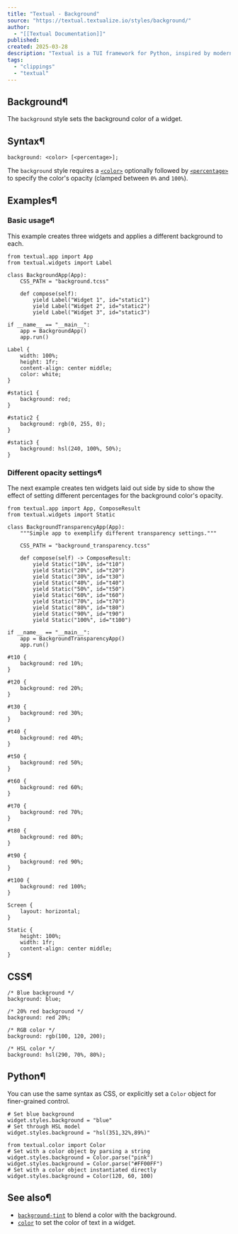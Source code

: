 ```yaml
---
title: "Textual - Background"
source: "https://textual.textualize.io/styles/background/"
author:
  - "[[Textual Documentation]]"
published:
created: 2025-03-28
description: "Textual is a TUI framework for Python, inspired by modern web development."
tags:
  - "clippings"
  - "textual"
---
```

## Background¶

The `background` style sets the background color of a widget.

## Syntax¶

```
background: <color> [<percentage>];
```

The `background` style requires a [`<color>`](https://textual.textualize.io/css_types/color/) optionally followed by [`<percentage>`](https://textual.textualize.io/css_types/percentage/) to specify the color's opacity (clamped between `0%` and `100%`).

## Examples¶

### Basic usage¶

This example creates three widgets and applies a different background to each.

<!-- SVG content removed by SVG Remover -->

```
from textual.app import App
from textual.widgets import Label

class BackgroundApp(App):
    CSS_PATH = "background.tcss"

    def compose(self):
        yield Label("Widget 1", id="static1")
        yield Label("Widget 2", id="static2")
        yield Label("Widget 3", id="static3")

if __name__ == "__main__":
    app = BackgroundApp()
    app.run()
```

```
Label {
    width: 100%;
    height: 1fr;
    content-align: center middle;
    color: white;
}

#static1 {
    background: red;
}

#static2 {
    background: rgb(0, 255, 0);
}

#static3 {
    background: hsl(240, 100%, 50%);
}
```

### Different opacity settings¶

The next example creates ten widgets laid out side by side to show the effect of setting different percentages for the background color's opacity.

<!-- SVG content removed by SVG Remover -->

```
from textual.app import App, ComposeResult
from textual.widgets import Static

class BackgroundTransparencyApp(App):
    """Simple app to exemplify different transparency settings."""

    CSS_PATH = "background_transparency.tcss"

    def compose(self) -> ComposeResult:
        yield Static("10%", id="t10")
        yield Static("20%", id="t20")
        yield Static("30%", id="t30")
        yield Static("40%", id="t40")
        yield Static("50%", id="t50")
        yield Static("60%", id="t60")
        yield Static("70%", id="t70")
        yield Static("80%", id="t80")
        yield Static("90%", id="t90")
        yield Static("100%", id="t100")

if __name__ == "__main__":
    app = BackgroundTransparencyApp()
    app.run()
```

```
#t10 {
    background: red 10%;
}

#t20 {
    background: red 20%;
}

#t30 {
    background: red 30%;
}

#t40 {
    background: red 40%;
}

#t50 {
    background: red 50%;
}

#t60 {
    background: red 60%;
}

#t70 {
    background: red 70%;
}

#t80 {
    background: red 80%;
}

#t90 {
    background: red 90%;
}

#t100 {
    background: red 100%;
}

Screen {
    layout: horizontal;
}

Static {
    height: 100%;
    width: 1fr;
    content-align: center middle;
}
```

## CSS¶

```
/* Blue background */
background: blue;

/* 20% red background */
background: red 20%;

/* RGB color */
background: rgb(100, 120, 200);

/* HSL color */
background: hsl(290, 70%, 80%);
```

## Python¶

You can use the same syntax as CSS, or explicitly set a `Color` object for finer-grained control.

```
# Set blue background
widget.styles.background = "blue"
# Set through HSL model
widget.styles.background = "hsl(351,32%,89%)"

from textual.color import Color
# Set with a color object by parsing a string
widget.styles.background = Color.parse("pink")
widget.styles.background = Color.parse("#FF00FF")
# Set with a color object instantiated directly
widget.styles.background = Color(120, 60, 100)
```

## See also¶

- [`background-tint`](https://textual.textualize.io/styles/background_tint/) to blend a color with the background.
- [`color`](https://textual.textualize.io/styles/color/) to set the color of text in a widget.